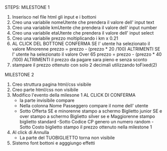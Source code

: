 STEPS:
MILESTONE 1  
1. Inserisco nel file html gli input e i bottoni
2. Creo una variabile nomeUtente che prendera il valore dell' input text
3. Creo una variabile kmUtente che prendera il valore dell' input number
4. Creo una variabile etaUtente che prendera il valore dell' input select
5. Creo una variabile prezzo moltiplicando i km x 0.21
6. AL CLICK DEL BOTTONE CONFERMA
   SE l' utente ha selezionato il valore Minorenne
     prezzo = prezzo - (prezzo * 20 /100)
   ALTRIMENTI SE l' utente ha selezionato il valore Over 65
      prezzo = prezzo - (prezzo * 40 /100)
   ALTRIMENTI
   il prezzo da pagare sara pieno e senza sconto
7. stampare il prezzo ottenuto con solo 2 decimali utilizzando toFixed(2)



MILESTONE 2 
1. Creo struttura pagina html/css visibile
2. Creo parte html/css non visibile
3. Modifico l'evento della milesone 1 
    AL CLICK DI CONFERMA
    - la parte invisibile compare
    - Nella colonna  Nome Passeggero compare il nome dell' utente
    - Sotto Offerta
        SE e minorenne 
        stampo a schermo Biglietto junior
        SE e over
        stampo  a schermo Biglietto silver
        se e Maggiorenne
        stampo biglietto standard
    -Sotto Codice CP genero un numero random
    -Sotto Costo biglietto stampo il prezzo ottenuto nella milestone 1
4. Al click di Annulla
    - La parte del TUOBIGLIETTO torna non visibile
5. Sistemo font bottoni  e agggiungo effetti

